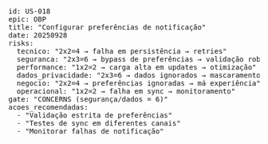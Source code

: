 <pre>
id: US-018
epic: OBP
title: "Configurar preferências de notificação"
date: 20250928
risks:
  tecnico: "2x2=4 → falha em persistência → retries"
  seguranca: "2x3=6 → bypass de preferências → validação robusta"
  performance: "1x2=2 → carga alta em updates → otimização"
  dados_privacidade: "2x3=6 → dados ignorados → mascaramento"
  negocio: "2x2=4 → preferências ignoradas → má experiência"
  operacional: "1x2=2 → falha em sync → monitoramento"
gate: "CONCERNS (segurança/dados = 6)"
acoes_recomendadas:
  - "Validação estrita de preferências"
  - "Testes de sync em diferentes canais"
  - "Monitorar falhas de notificação"
</pre>
